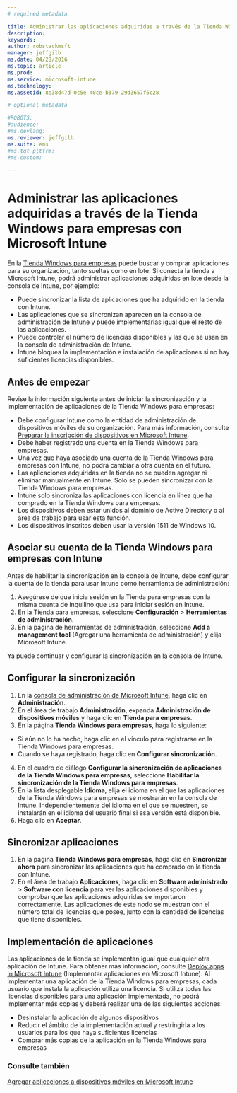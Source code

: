 ```yaml
---
# required metadata

title: Administrar las aplicaciones adquiridas a través de la Tienda Windows para empresas | Microsoft Intune
description:
keywords:
author: robstackmsft
manager: jeffgilb
ms.date: 04/28/2016
ms.topic: article
ms.prod:
ms.service: microsoft-intune
ms.technology:
ms.assetid: 8e38d47d-0c5e-40ce-b379-29d3657f5c28

# optional metadata

#ROBOTS:
#audience:
#ms.devlang:
ms.reviewer: jeffgilb
ms.suite: ems
#ms.tgt_pltfrm:
#ms.custom:

---
```


# Administrar las aplicaciones adquiridas a través de la Tienda Windows para empresas con Microsoft Intune
En la [Tienda Windows para empresas](https://www.microsoft.com/business-store) puede buscar y comprar aplicaciones para su organización, tanto sueltas como en lote. Si conecta la tienda a Microsoft Intune, podrá administrar aplicaciones adquiridas en lote desde la consola de Intune, por ejemplo:
* Puede sincronizar la lista de aplicaciones que ha adquirido en la tienda con Intune.
* Las aplicaciones que se sincronizan aparecen en la consola de administración de Intune y puede implementarlas igual que el resto de las aplicaciones.
* Puede controlar el número de licencias disponibles y las que se usan en la consola de administración de Intune.
* Intune bloquea la implementación e instalación de aplicaciones si no hay suficientes licencias disponibles.

## Antes de empezar
Revise la información siguiente antes de iniciar la sincronización y la implementación de aplicaciones de la Tienda Windows para empresas:
* Debe configurar Intune como la entidad de administración de dispositivos móviles de su organización. Para más información, consulte [Preparar la inscripción de dispositivos en Microsoft Intune](get-ready-to-enroll-devices-in-microsoft-intune.md).
* Debe haber registrado una cuenta en la Tienda Windows para empresas.
* Una vez que haya asociado una cuenta de la Tienda Windows para empresas con Intune, no podrá cambiar a otra cuenta en el futuro.
* Las aplicaciones adquiridas en la tienda no se pueden agregar ni eliminar manualmente en Intune. Solo se pueden sincronizar con la Tienda Windows para empresas.
* Intune solo sincroniza las aplicaciones con licencia en línea que ha comprado en la Tienda Windows para empresas.
* Los dispositivos deben estar unidos al dominio de Active Directory o al área de trabajo para usar esta función.
* Los dispositivos inscritos deben usar la versión 1511 de Windows 10.

## Asociar su cuenta de la Tienda Windows para empresas con Intune
Antes de habilitar la sincronización en la consola de Intune, debe configurar la cuenta de la tienda para usar Intune como herramienta de administración:
1. Asegúrese de que inicia sesión en la Tienda para empresas con la misma cuenta de inquilino que usa para iniciar sesión en Intune.
2. En la Tienda para empresas, seleccione **Configuración** > **Herramientas de administración**.
3. En la página de herramientas de administración, seleccione **Add a management tool** (Agregar una herramienta de administración) y elija Microsoft Intune.

Ya puede continuar y configurar la sincronización en la consola de Intune.

## Configurar la sincronización

1. En la [consola de administración de Microsoft Intune](https://manage.microsoft.com), haga clic en **Administración**.
2. En el área de trabajo **Administración**, expanda **Administración de dispositivos móviles** y haga clic en **Tienda para empresas**.
3. En la página **Tienda Windows para empresas**, haga lo siguiente:
* Si aún no lo ha hecho, haga clic en el vínculo para registrarse en la Tienda Windows para empresas.
* Cuando se haya registrado, haga clic en **Configurar sincronización**.
4. En el cuadro de diálogo **Configurar la sincronización de aplicaciones de la Tienda Windows para empresas**, seleccione **Habilitar la sincronización de la Tienda Windows para empresas**.
5. En la lista desplegable **Idioma**, elija el idioma en el que las aplicaciones de la Tienda Windows para empresas se mostrarán en la consola de Intune. Independientemente del idioma en el que se muestren, se instalarán en el idioma del usuario final si esa versión está disponible.
6. Haga clic en **Aceptar**.

## Sincronizar aplicaciones

1. En la página **Tienda Windows para empresas**, haga clic en **Sincronizar ahora** para sincronizar las aplicaciones que ha comprado en la tienda con Intune.
2. En el área de trabajo **Aplicaciones**, haga clic en **Software administrado** > **Software con licencia** para ver las aplicaciones disponibles y comprobar que las aplicaciones adquiridas se importaron correctamente.
Las aplicaciones de este nodo se muestran con el número total de licencias que posee, junto con la cantidad de licencias que tiene disponibles.

## Implementación de aplicaciones

Las aplicaciones de la tienda se implementan igual que cualquier otra aplicación de Intune. Para obtener más información, consulte [Deploy apps in Microsoft Intune](deploy-apps-in-microsoft-intune.md) (Implementar aplicaciones en Microsoft Intune).
Al implementar una aplicación de la Tienda Windows para empresas, cada usuario que instala la aplicación utiliza una licencia. Si utiliza todas las licencias disponibles para una aplicación implementada, no podrá implementar más copias y deberá realizar una de las siguientes acciones:
* Desinstalar la aplicación de algunos dispositivos
* Reducir el ámbito de la implementación actual y restringirla a los usuarios para los que haya suficientes licencias
* Comprar más copias de la aplicación en la Tienda Windows para empresas


### Consulte también
[Agregar aplicaciones a dispositivos móviles en Microsoft Intune](add-apps-for-mobile-devices-in-microsoft-intune.md)




<!--HONumber=May16_HO2-->


